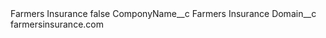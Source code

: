 <?xml version="1.0" encoding="UTF-8"?>
<CustomMetadata xmlns="http://soap.sforce.com/2006/04/metadata" xmlns:xsi="http://www.w3.org/2001/XMLSchema-instance" xmlns:xsd="http://www.w3.org/2001/XMLSchema">
    <label>Farmers Insurance</label>
    <protected>false</protected>
    <values>
        <field>ComponyName__c</field>
        <value xsi:type="xsd:string">Farmers Insurance</value>
    </values>
    <values>
        <field>Domain__c</field>
        <value xsi:type="xsd:string">farmersinsurance.com</value>
    </values>
</CustomMetadata>

